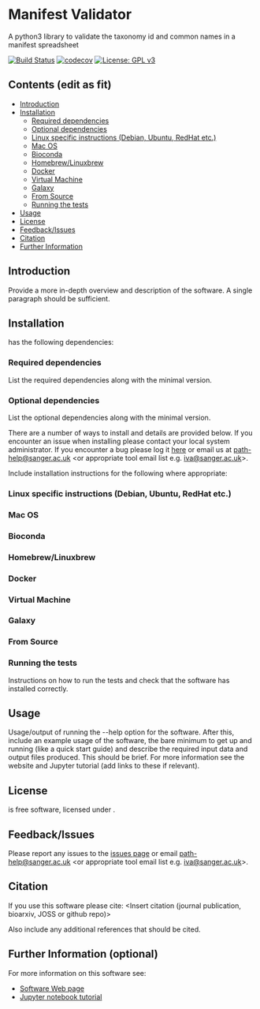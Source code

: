 # Manifest Validator
A python3 library to validate the taxonomy id and common names in a manifest spreadsheet

[![Build Status](https://travis-ci.com/sanger-pathogens/manifest-validator.svg?branch=master)](https://travis-ci.com/sanger-pathogens/manifest-validator)
[![codecov](https://codecov.io/gh/sanger-pathogens/manifest-validator/branch/master/graph/badge.svg)](https://codecov.io/gh/sanger-pathogens/manifest-validator)
[![License: GPL v3](https://img.shields.io/badge/License-GPL%20v3-brightgreen.svg)](https://github.com/sanger-pathogens/seroba/blob/master/LICENSE)   

## Contents (edit as fit)
  * [Introduction](#introduction)
  * [Installation](#installation)
    * [Required dependencies](#required-dependencies)
    * [Optional dependencies](#optional-dependencies)
    * [Linux specific instructions (Debian, Ubuntu, RedHat etc\.)](#linux-specific-instructions-debian-ubuntu-redhat-etc)
    * [Mac OS](#mac-os)
    * [Bioconda](#bioconda)
    * [Homebrew/Linuxbrew](#homebrewlinuxbrew)
    * [Docker](#docker)
    * [Virtual Machine](#virtual-machine)
    * [Galaxy](#galaxy)
    * [From Source](#from-source)
    * [Running the tests](#running-the-tests)
  * [Usage](#usage)
  * [License](#license)
  * [Feedback/Issues](#feedbackissues)
  * [Citation](#citation)
  * [Further Information](#further-information)

## Introduction
Provide a more in-depth overview and description of the software. A single paragraph should be sufficient.

## Installation
<software name> has the following dependencies:

### Required dependencies
List the required dependencies along with the minimal version.

### Optional dependencies
List the optional dependencies along with the minimal version.

There are a number of ways to install <software name> and details are provided below. If you encounter an issue when installing <software name> please contact your local system administrator. If you encounter a bug please log it [here](link_to_github_issues_page) or email us at path-help@sanger.ac.uk <or appropriate tool email list e.g. iva@sanger.ac.uk>.

Include installation instructions for the following where appropriate:

### Linux specific instructions (Debian, Ubuntu, RedHat etc.) 
### Mac OS
### Bioconda
### Homebrew/Linuxbrew
### Docker
### Virtual Machine
### Galaxy
### From Source

### Running the tests
Instructions on how to run the tests and check that the software has installed correctly.

## Usage
Usage/output of running the --help option for the software. After this, include an example usage of the software, the bare minimum to get up and running (like a quick start guide) and describe the required input data and output files produced. This should be brief. For more information see the website and Jupyter tutorial (add links to these if relevant).

## License
<software name> is free software, licensed under [<license>](link_to_license_file_on_github).

## Feedback/Issues
Please report any issues to the [issues page](link_to_github_issues_page) or email path-help@sanger.ac.uk <or appropriate tool email list e.g. iva@sanger.ac.uk>.

## Citation
If you use this software please cite:
<Insert citation (journal publication, bioarxiv, JOSS or github repo)>

Also include any additional references that should be cited.

## Further Information (optional)
For more information on this software see:
* [Software Web page](link_to_web_page)
* [Jupyter notebook tutorial](https://github.com/sanger-pathogens/pathogen-informatics-training)
